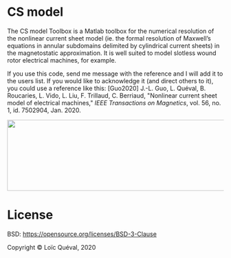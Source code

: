 # CS model

The CS model Toolbox is a Matlab toolbox for the numerical resolution of the nonlinear current sheet model (ie. the formal resolution of Maxwell’s equations in annular subdomains delimited by cylindrical current sheets) in the magnetostatic approximation. It is well suited to model slotless wound rotor electrical machines, for example.

If you use this code, send me message with the reference and I will add it to the users list. If you would like to acknowledge it (and direct others to it), you could use a reference like this:
[Guo2020] J.-L. Guo, L. Quéval, B. Roucaries, L. Vido, L. Liu, F. Trillaud, C. Berriaud, "Nonlinear current sheet model of electrical machines," <em>IEEE Transactions on Magnetics</em>, vol. 56, no. 1, id. 7502904, Jan. 2020.

<img class="aligncenter wp-image-180 size-large" src="https://lqueval.files.wordpress.com/2020/03/cs_model_overview_guo2020-1.png?w=625" alt="" width="625" height="165" />

# License
BSD: https://opensource.org/licenses/BSD-3-Clause

Copyright © Loïc Quéval, 2020
